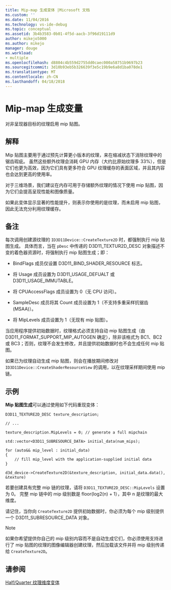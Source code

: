 ```yaml
---
title: Mip-map 生成变体 |Microsoft 文档
ms.custom: ''
ms.date: 11/04/2016
ms.technology: vs-ide-debug
ms.topic: conceptual
ms.assetid: 3b4b3583-0b01-4f5d-aacb-3f96d19111d9
author: mikejo5000
ms.author: mikejo
manager: douge
ms.workload:
- multiple
ms.openlocfilehash: d8804c4b559d2755dd0caec000a58751b9697b23
ms.sourcegitcommit: 3d10b93eb5b326639f3e5c19b9e6a8d1ba078de1
ms.translationtype: MT
ms.contentlocale: zh-CN
ms.lasthandoff: 04/18/2018
---
```

# <a name="mip-map-generation-variant"></a>Mip-map 生成变量
对非呈现器目标的纹理启用 mip 贴图。  
  
## <a name="interpretation"></a>解释  
 Mip 贴图主要用于通过预先计算更小版本的纹理，来在缩减状态下消除纹理中的锯齿瑕疵。 虽然这些额外纹理会消耗 GPU 内存（大约比原始纹理多 33%），但是它们也更为高效，因为它们具有更多符合 GPU 纹理缓存的表面区域，并且其内容也会达到更高的使用率。  
  
 对于三维场景，我们建议在内存可用于存储额外纹理的情况下使用 mip 贴图，因为它们会提高呈现性能和图像质量。  
  
 如果此变体显示显著的性能提升，则表示你使用的是纹理，而未启用 mip 贴图，因此无法充分利用纹理缓存。  
  
## <a name="remarks"></a>备注  
 每次调用创建源纹理的 `ID3D11Device::CreateTexture2D` 时，都强制执行 mip 贴图生成。 具体而言，当在 `pDesc` 中传递的 D3D11_TEXTUR2D_DESC 对象描述不变的着色器资源时，将强制执行 mip 贴图生成；即：  
  
-   BindFlags 成员仅设置 D3D11_BIND_SHADER_RESOURCE 标志。  
  
-   将 Usage 成员设置为 D3D11_USAGE_DEFUALT 或 D3D11_USAGE_IMMUTABLE。  
  
-   将 CPUAccessFlags 成员设置为 0（无 CPU 访问）。  
  
-   SampleDesc 成员将其 Count 成员设置为 1（不支持多重采样抗锯齿 (MSAA)）。  
  
-   将 MipLevels 成员设置为 1（无现有 mip 贴图）。  
  
 当应用程序提供初始数据时，纹理格式必须支持自动 mip 贴图生成（由 D3D11_FORMAT_SUPPORT_MIP_AUTOGEN 确定），除非该格式为 BC1、BC2 或 BC3；否则，纹理不会发生修改，并且提供初始数据时也不会生成任何 mip 贴图。  
  
 如果已为纹理自动生成 mip 贴图，则会在播放期间修改对 `ID3D11Device::CreateShaderResourceView` 的调用，以在纹理采样期间使用 mip 链。  
  
## <a name="example"></a>示例  
 **Mip 贴图生成**可以通过使用如下代码重现变体：  
  
```  
D3D11_TEXTURE2D_DESC texture_description;  
  
// ...  
  
texture_description.MipLevels = 0; // generate a full mipchain  
  
std::vector<D3D11_SUBRESOURCE_DATA> initial_data(num_mips);  
  
for (auto&& mip_level : initial_data)  
{  
    // fill mip_level with the application-supplied initial data  
}  
  
d3d_device->CreateTexture2D(&texture_description, initial_data.data(), &texture)  
```  
  
 若要创建具有完整 mip 链的纹理，请将 `D3D11_TEXTURE2D_DESC::MipLevels` 设置为 0。 完整 mip 链中的 mip 级别数是 floor(log2(n) + 1），其中 n 是纹理的最大维度。  
  
 请记住，当你向 `CreateTexture2D` 提供初始数据时，你必须为每个 mip 级别提供一个 D3D11_SUBRESOURCE_DATA 对象。  
  
> [!NOTE]
>  如果你希望提供你自己的 mip 级别内容而不是自动生成它们，你必须使用支持进行了 mip 贴图的纹理的图像编辑器创建纹理，然后加载该文件并将 mip 级别传递给 `CreateTexture2D`。  
  
## <a name="see-also"></a>请参阅  
 [Half/Quarter 纹理维度变体](half-quarter-texture-dimensions-variant.md)
